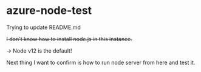 # azure-node-test

Trying to update README.md

~~I don't know how to install node.js in this instance.~~

-> Node v12 is the default!

Next thing I want to confirm is how to run node server from here and test it.


